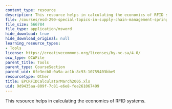 ```yaml
---
content_type: resource
description: This resource helps in calculating the economics of RFID systems.
file: /courses/esd-290-special-topics-in-supply-chain-management-spring-2005/9d9435aa809f7c81e6e8fee261067499_EPCRFIDCalculatorMarch2005.xls
file_size: 566784
file_type: application/msword
hide_download: true
hide_download_original: null
learning_resource_types:
- Tools
license: https://creativecommons.org/licenses/by-nc-sa/4.0/
ocw_type: OCWFile
parent_title: Tools
parent_type: CourseSection
parent_uid: 6fe3ecb8-0a9a-ac1b-8c93-10759403bbe9
resourcetype: Other
title: EPCRFIDCalculatorMarch2005.xls
uid: 9d9435aa-809f-7c81-e6e8-fee261067499
---
```

This resource helps in calculating the economics of RFID systems.
